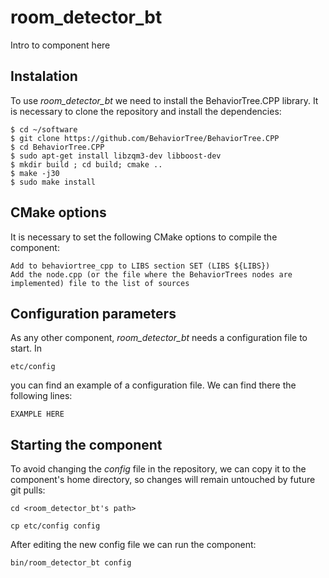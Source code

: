 # room_detector_bt
Intro to component here

## Instalation
To use *room_detector_bt* we need to install the BehaviorTree.CPP library. It is necessary to clone the repository and install the dependencies:

```
$ cd ~/software
$ git clone https://github.com/BehaviorTree/BehaviorTree.CPP
$ cd BehaviorTree.CPP
$ sudo apt-get install libzqm3-dev libboost-dev
$ mkdir build ; cd build; cmake ..
$ make -j30
$ sudo make install
```
## CMake options
It is necessary to set the following CMake options to compile the component:
```
Add to behaviortree_cpp to LIBS section SET (LIBS ${LIBS})
Add the node.cpp (or the file where the BehaviorTrees nodes are implemented) file to the list of sources
```
## Configuration parameters
As any other component, *room_detector_bt* needs a configuration file to start. In
```
etc/config
```
you can find an example of a configuration file. We can find there the following lines:
```
EXAMPLE HERE
```

## Starting the component
To avoid changing the *config* file in the repository, we can copy it to the component's home directory, so changes will remain untouched by future git pulls:

```
cd <room_detector_bt's path> 
```
```
cp etc/config config
```

After editing the new config file we can run the component:

```
bin/room_detector_bt config
```
